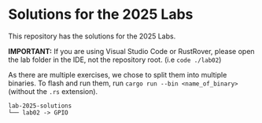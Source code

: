 # Solutions for the 2025 Labs

This repository has the solutions for the 2025 Labs.

**IMPORTANT:** If you are using Visual Studio Code or RustRover, please open the lab folder in the IDE, not the repository root. (i.e `code ./lab02`)

As there are multiple exercises, we chose to split them into multiple binaries. To flash and run them, run `cargo run --bin <name_of_binary>` (without the `.rs` extension).

```shell
lab-2025-solutions
└── lab02 -> GPIO
```
